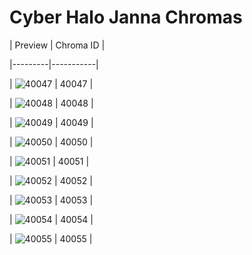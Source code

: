 # Cyber Halo Janna Chromas


| Preview | Chroma ID |

|---------|-----------|

| ![40047](https://raw.communitydragon.org/latest/plugins/rcp-be-lol-game-data/global/default/v1/champion-chroma-images/40/40047.png) | 40047 |

| ![40048](https://raw.communitydragon.org/latest/plugins/rcp-be-lol-game-data/global/default/v1/champion-chroma-images/40/40048.png) | 40048 |

| ![40049](https://raw.communitydragon.org/latest/plugins/rcp-be-lol-game-data/global/default/v1/champion-chroma-images/40/40049.png) | 40049 |

| ![40050](https://raw.communitydragon.org/latest/plugins/rcp-be-lol-game-data/global/default/v1/champion-chroma-images/40/40050.png) | 40050 |

| ![40051](https://raw.communitydragon.org/latest/plugins/rcp-be-lol-game-data/global/default/v1/champion-chroma-images/40/40051.png) | 40051 |

| ![40052](https://raw.communitydragon.org/latest/plugins/rcp-be-lol-game-data/global/default/v1/champion-chroma-images/40/40052.png) | 40052 |

| ![40053](https://raw.communitydragon.org/latest/plugins/rcp-be-lol-game-data/global/default/v1/champion-chroma-images/40/40053.png) | 40053 |

| ![40054](https://raw.communitydragon.org/latest/plugins/rcp-be-lol-game-data/global/default/v1/champion-chroma-images/40/40054.png) | 40054 |

| ![40055](https://raw.communitydragon.org/latest/plugins/rcp-be-lol-game-data/global/default/v1/champion-chroma-images/40/40055.png) | 40055 |